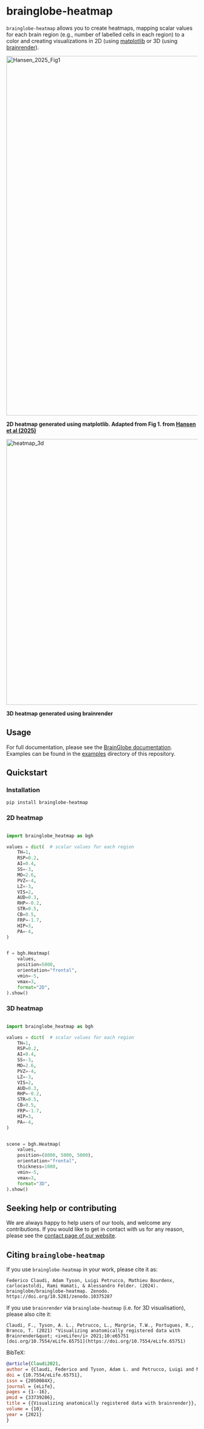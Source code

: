 # brainglobe-heatmap
`brainglobe-heatmap` allows you to create heatmaps, mapping scalar values for each brain region (e.g., number of labelled cells in each region) to a color and creating visualizations in 2D (using [matplotlib](https://matplotlib.org/) or 3D (using [brainrender](https://brainglobe.info/documentation/brainrender/index.html)).

<img width="947" alt="Hansen_2025_Fig1" src="https://github.com/user-attachments/assets/38e93939-aa3a-4f94-8edf-a6a470260de9" />


**2D heatmap generated using matplotlib. Adapted from Fig 1. from [Hansen et al (2025)](https://doi.org/10.1101/2025.01.24.634803)**

<img width="700" alt="heatmap_3d" src="https://github.com/user-attachments/assets/06f634aa-351b-4399-b84f-01107805e80e" />

**3D heatmap generated using brainrender**

## Usage
For full documentation, please see the [BrainGlobe documentation](https://brainglobe.info/documentation/brainglobe-heatmap/index.html). Examples can be found in the [examples](https://github.com/brainglobe/brainglobe-heatmap/tree/main/examples) directory of this repository.

## Quickstart
### Installation
`pip install brainglobe-heatmap`

### 2D heatmap
```python

import brainglobe_heatmap as bgh

values = dict(  # scalar values for each region
    TH=1,
    RSP=0.2,
    AI=0.4,
    SS=-3,
    MO=2.6,
    PVZ=-4,
    LZ=-3,
    VIS=2,
    AUD=0.3,
    RHP=-0.2,
    STR=0.5,
    CB=0.5,
    FRP=-1.7,
    HIP=3,
    PA=-4,
)


f = bgh.Heatmap(
    values,
    position=5000,
    orientation="frontal",
    vmin=-5,
    vmax=3,
    format="2D",
).show()
```
### 3D heatmap
```python

import brainglobe_heatmap as bgh

values = dict(  # scalar values for each region
    TH=1,
    RSP=0.2,
    AI=0.4,
    SS=-3,
    MO=2.6,
    PVZ=-4,
    LZ=-3,
    VIS=2,
    AUD=0.3,
    RHP=-0.2,
    STR=0.5,
    CB=0.5,
    FRP=-1.7,
    HIP=3,
    PA=-4,
)


scene = bgh.Heatmap(
    values,
    position=(8000, 5000, 5000),
    orientation="frontal",
    thickness=1000,
    vmin=-5,
    vmax=3,
    format="3D",
).show()

```

## Seeking help or contributing
We are always happy to help users of our tools, and welcome any contributions. If you would like to get in contact with us for any reason, please see the [contact page of our website](https://brainglobe.info/contact.html).

## Citing `brainglobe-heatmap`
If you use `brainglobe-heatmap` in your work, please cite it as:

```
Federico Claudi, Adam Tyson, Luigi Petrucco, Mathieu Bourdenx, carlocastoldi, Rami Hamati, & Alessandro Felder. (2024). brainglobe/brainglobe-heatmap. Zenodo. https://doi.org/10.5281/zenodo.10375287
```

If you use `brainrender` via `brainglobe-heatmap` (i.e. for 3D visualisation), please also cite it:
```
Claudi, F., Tyson, A. L., Petrucco, L., Margrie, T.W., Portugues, R.,  Branco, T. (2021) "Visualizing anatomically registered data with Brainrender&quot; <i>eLife</i> 2021;10:e65751 [doi.org/10.7554/eLife.65751](https://doi.org/10.7554/eLife.65751)
```

BibTeX:

``` bibtex
@article{Claudi2021,
author = {Claudi, Federico and Tyson, Adam L. and Petrucco, Luigi and Margrie, Troy W. and Portugues, Ruben and Branco, Tiago},
doi = {10.7554/eLife.65751},
issn = {2050084X},
journal = {eLife},
pages = {1--16},
pmid = {33739286},
title = {{Visualizing anatomically registered data with brainrender}},
volume = {10},
year = {2021}
}
```
